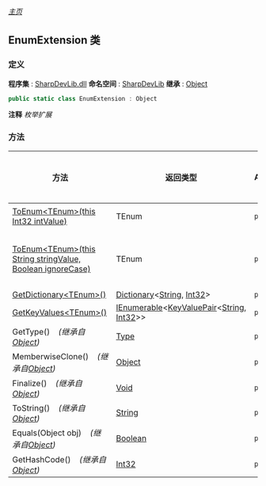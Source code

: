 ###### [主页](./Index.md "主页")
## EnumExtension 类
### 定义
**程序集** : [SharpDevLib.dll](./SharpDevLib.assembly.md "SharpDevLib.dll")
**命名空间** : [SharpDevLib](./SharpDevLib.namespace.md "SharpDevLib")
**继承** : [Object](https://learn.microsoft.com/en-us/dotnet/api/system.object "Object")
``` csharp
public static class EnumExtension : Object
```
**注释**
*枚举扩展*

### 方法
|方法|返回类型|Accessor|是否静态|参数|
|---|---|---|---|---|
|[ToEnum\<TEnum\>(this Int32 intValue)](./SharpDevLib.EnumExtension.ToEnum.TEnum.thisInt32.md "ToEnum<TEnum>(this Int32 intValue)")|TEnum|`public`|`是`|intValue:整型值|
|[ToEnum\<TEnum\>(this String stringValue, Boolean ignoreCase)](./SharpDevLib.EnumExtension.ToEnum.TEnum.thisString.Boolean.md "ToEnum<TEnum>(this String stringValue, Boolean ignoreCase)")|TEnum|`public`|`是`|stringValue:字符串<br>ignoreCase:是否忽略大小写|
|[GetDictionary\<TEnum\>()](./SharpDevLib.EnumExtension.GetDictionary.TEnum.md "GetDictionary<TEnum>()")|[Dictionary](https://learn.microsoft.com/en-us/dotnet/api/system.collections.generic.dictionary-2 "Dictionary")\<[String](https://learn.microsoft.com/en-us/dotnet/api/system.string "String"), [Int32](https://learn.microsoft.com/en-us/dotnet/api/system.int32 "Int32")\>|`public`|`是`|-|
|[GetKeyValues\<TEnum\>()](./SharpDevLib.EnumExtension.GetKeyValues.TEnum.md "GetKeyValues<TEnum>()")|[IEnumerable](https://learn.microsoft.com/en-us/dotnet/api/system.collections.generic.ienumerable-1 "IEnumerable")\<[KeyValuePair](https://learn.microsoft.com/en-us/dotnet/api/system.collections.generic.keyvaluepair-2 "KeyValuePair")\<[String](https://learn.microsoft.com/en-us/dotnet/api/system.string "String"), [Int32](https://learn.microsoft.com/en-us/dotnet/api/system.int32 "Int32")\>\>|`public`|`是`|-|
|GetType()&nbsp;&nbsp;&nbsp;&nbsp;*(继承自[Object](https://learn.microsoft.com/en-us/dotnet/api/system.object "Object"))*|[Type](https://learn.microsoft.com/en-us/dotnet/api/system.type "Type")|`public`|`否`|-|
|MemberwiseClone()&nbsp;&nbsp;&nbsp;&nbsp;*(继承自[Object](https://learn.microsoft.com/en-us/dotnet/api/system.object "Object"))*|[Object](https://learn.microsoft.com/en-us/dotnet/api/system.object "Object")|`protected`|`否`|-|
|Finalize()&nbsp;&nbsp;&nbsp;&nbsp;*(继承自[Object](https://learn.microsoft.com/en-us/dotnet/api/system.object "Object"))*|[Void](https://learn.microsoft.com/en-us/dotnet/api/system.void "Void")|`protected`|`否`|-|
|ToString()&nbsp;&nbsp;&nbsp;&nbsp;*(继承自[Object](https://learn.microsoft.com/en-us/dotnet/api/system.object "Object"))*|[String](https://learn.microsoft.com/en-us/dotnet/api/system.string "String")|`public`|`否`|-|
|Equals(Object obj)&nbsp;&nbsp;&nbsp;&nbsp;*(继承自[Object](https://learn.microsoft.com/en-us/dotnet/api/system.object "Object"))*|[Boolean](https://learn.microsoft.com/en-us/dotnet/api/system.boolean "Boolean")|`public`|`否`|-|
|GetHashCode()&nbsp;&nbsp;&nbsp;&nbsp;*(继承自[Object](https://learn.microsoft.com/en-us/dotnet/api/system.object "Object"))*|[Int32](https://learn.microsoft.com/en-us/dotnet/api/system.int32 "Int32")|`public`|`否`|-|

